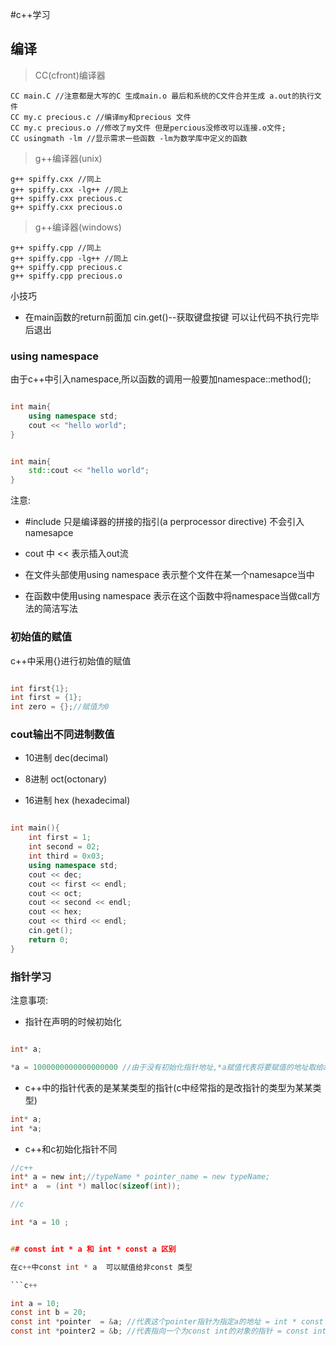 #c++学习


## 编译

> CC(cfront)编译器

```terminal
CC main.C //注意都是大写的C 生成main.o 最后和系统的C文件合并生成 a.out的执行文件
CC my.c precious.c //编译my和precious 文件
CC my.c precious.o //修改了my文件 但是percious没修改可以连接.o文件;
CC usingmath -lm //显示需求一些函数 -lm为数学库中定义的函数

```

> g++编译器(unix)

```terminal
g++ spiffy.cxx //同上
g++ spiffy.cxx -lg++ //同上
g++ spiffy.cxx precious.c 
g++ spiffy.cxx precious.o
```

> g++编译器(windows)

```terminal
g++ spiffy.cpp //同上
g++ spiffy.cpp -lg++ //同上
g++ spiffy.cpp precious.c 
g++ spiffy.cpp precious.o
```

小技巧

* 在main函数的return前面加 cin.get()--获取键盘按键 可以让代码不执行完毕后退出 

### using namespace 

由于c++中引入namespace,所以函数的调用一般要加namespace::method();

```c++

int main{
	using namespace std;
	cout << "hello world";
}

```


```c++

int main{
	std::cout << "hello world";
}

```

注意:

* #include 只是编译器的拼接的指引(a perprocessor directive) 不会引入namesapce

* cout 中 << 表示插入out流

* 在文件头部使用using namespace 表示整个文件在某一个namesapce当中

* 在函数中使用using namespace 表示在这个函数中将namespace当做call方法的简洁写法 

### 初始值的赋值

c++中采用{}进行初始值的赋值

```c++

int first{1};
int first = {1};
int zero = {};//赋值为0

```

### cout输出不同进制数值


* 10进制 dec(decimal)

* 8进制  oct(octonary)

* 16进制 hex (hexadecimal)


```c++

int main(){
	int first = 1;
	int second = 02;
	int third = 0x03;
	using namespace std;		
	cout << dec;
	cout << first << endl;
	cout << oct;
	cout << second << endl;
	cout << hex;
	cout << third << endl;
	cin.get();
	return 0;
}

```


### 指针学习


注意事项:

* 指针在声明的时候初始化

```c

int* a;

*a = 1000000000000000000 //由于没有初始化指针地址,*a赋值代表将要赋值的地址取给a地址从而出现错误


```


* c++中的指针代表的是某某类型的指针(c中经常指的是改指针的类型为某某类型)

```c
int* a;
int *a;
```

* c++和c初始化指针不同

```c
//c++
int* a = new int;//typeName * pointer_name = new typeName;
int* a  = (int *) malloc(sizeof(int));

//c

int *a = 10 ;


## const int * a 和 int * const a 区别

在c++中const int * a  可以赋值给非const 类型

```c++

int a = 10;
const int b = 20;
const int *pointer  = &a; //代表这个pointer指针为指定a的地址 = int * const pointer
const int *pointer2 = &b; //代表指向一个为const int的对象的指针 = const int * pointer